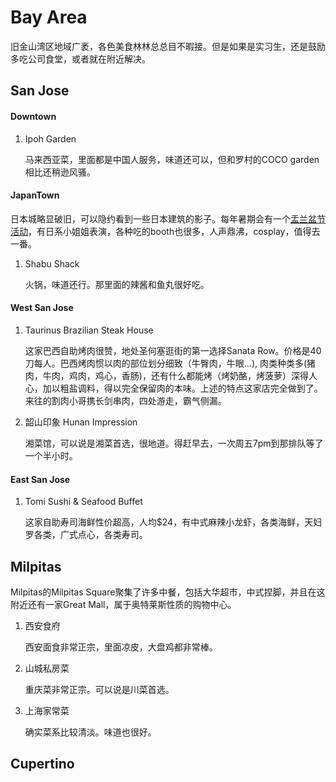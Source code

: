 # Bay Area

旧金山湾区地域广袤，各色美食林林总总目不暇接。但是如果是实习生，还是鼓励多吃公司食堂，或者就在附近解决。

## San Jose

#### Downtown

1. Ipoh Garden

   马来西亚菜，里面都是中国人服务，味道还可以，但和罗村的COCO garden相比还稍逊风骚。

#### JapanTown

日本城略显破旧，可以隐约看到一些日本建筑的影子。每年暑期会有一个[盂兰盆节活动](http://www.sjbetsuin.com/san-jose-obon/)，有日系小姐姐表演，各种吃的booth也很多，人声鼎沸，cosplay，值得去一番。

1. Shabu Shack

   火锅，味道还行。那里面的辣酱和鱼丸很好吃。

#### West San Jose

1. Taurinus Brazilian Steak House

   这家巴西自助烤肉很赞，地处圣何塞逛街的第一选择Sanata Row。价格是40刀每人。巴西烤肉惯以肉的部位划分细致（牛臀肉，牛眼…), 肉类种类多(猪肉，牛肉，鸡肉，鸡心，香肠)，还有什么都能烤（烤奶酪，烤菠萝）深得人心，加以粗盐调料，得以完全保留肉的本味。上述的特点这家店完全做到了。来往的割肉小哥携长剑串肉，四处游走，霸气侧漏。

2. 韶山印象 Hunan Impression

   湘菜馆，可以说是湘菜首选，很地道。得赶早去，一次周五7pm到那排队等了一个半小时。

#### East San Jose

1. Tomi Sushi & Seafood Buffet

   这家自助寿司海鲜性价超高，人均$24，有中式麻辣小龙虾，各类海鲜，天妇罗各类，广式点心，各类寿司。



## Milpitas

Milpitas的Milpitas Square聚集了许多中餐，包括大华超市，中式捏脚，并且在这附近还有一家Great Mall，属于奥特莱斯性质的购物中心。

1. 西安食府

   西安面食非常正宗，里面凉皮，大盘鸡都非常棒。

2. 山城私房菜

   重庆菜非常正宗。可以说是川菜首选。

3. 上海家常菜

   确实菜系比较清淡。味道也很好。

## Cupertino 

